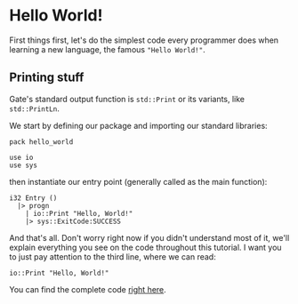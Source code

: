# Hello World!

First things first, let's do the simplest code every programmer does when learning a new language, the famous `"Hello World!"`.

## Printing stuff

Gate's standard output function is `std::Print` or its variants, like `std::PrintLn`.

We start by defining our package and importing our standard libraries:

```gate
pack hello_world

use io
use sys
```

then instantiate our entry point (generally called as the main function):

```gate
i32 Entry ()
  |> progn
    | io::Print "Hello, World!"
    |> sys::ExitCode:SUCCESS
```

And that's all. Don't worry right now if you didn't understand most of it, we'll explain everything you see on the code throughout this tutorial.
I want you to just pay attention to the third line, where we can read:

```gate
io::Print "Hello, World!"
```

You can find the complete code [right here](https://github.com/gate-lang/gate-bootstrap/blob/main/docs/examples/hello_world/entry.gate).